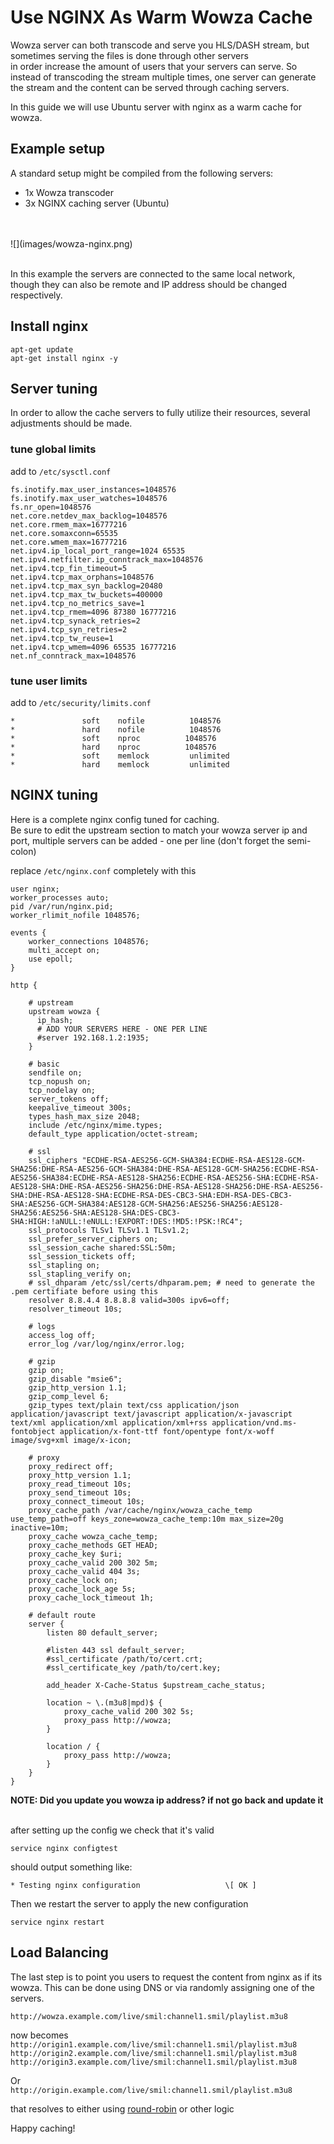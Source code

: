 # Use NGINX As Warm Wowza Cache

Wowza server can both transcode and serve you HLS/DASH stream,
but sometimes serving the files is done through other servers  
in order increase the amount of users that your servers can serve.
So instead of transcoding the stream multiple times, one server can generate the stream and the content can be served through caching servers.

In this guide we will use Ubuntu server with nginx as a warm cache for wowza.


## Example setup

A standard setup might be compiled from the following servers:

- 1x Wowza transcoder
- 3x NGINX caching server (Ubuntu)
<br>
<br>
![](images/wowza-nginx.png)
<br>
<br>

In this example the servers are connected to the same local network,
though they can also be remote and IP address should be changed respectively.

## Install nginx

```
apt-get update
apt-get install nginx -y
```

## Server tuning

In order to allow the cache servers to fully utilize their resources,
several adjustments should be made. 

### tune global limits

add to `/etc/sysctl.conf`
```
fs.inotify.max_user_instances=1048576
fs.inotify.max_user_watches=1048576
fs.nr_open=1048576
net.core.netdev_max_backlog=1048576
net.core.rmem_max=16777216
net.core.somaxconn=65535
net.core.wmem_max=16777216
net.ipv4.ip_local_port_range=1024 65535
net.ipv4.netfilter.ip_conntrack_max=1048576
net.ipv4.tcp_fin_timeout=5
net.ipv4.tcp_max_orphans=1048576
net.ipv4.tcp_max_syn_backlog=20480
net.ipv4.tcp_max_tw_buckets=400000
net.ipv4.tcp_no_metrics_save=1
net.ipv4.tcp_rmem=4096 87380 16777216
net.ipv4.tcp_synack_retries=2
net.ipv4.tcp_syn_retries=2
net.ipv4.tcp_tw_reuse=1
net.ipv4.tcp_wmem=4096 65535 16777216
net.nf_conntrack_max=1048576
```

### tune user limits

add to `/etc/security/limits.conf`
```
*               soft    nofile          1048576
*               hard    nofile          1048576
*               soft    nproc          1048576
*               hard    nproc          1048576
*               soft    memlock         unlimited
*               hard    memlock         unlimited
```

## NGINX tuning

Here is a complete nginx config tuned for caching.  
Be sure to edit the upstream section to match your wowza server ip and port,
multiple servers can be added - one per line (don't forget the semi-colon)

replace `/etc/nginx.conf` completely with this
```
user nginx;
worker_processes auto;
pid /var/run/nginx.pid;
worker_rlimit_nofile 1048576;

events {
    worker_connections 1048576;
    multi_accept on;
    use epoll;
}

http {

    # upstream
    upstream wowza {
      ip_hash;
      # ADD YOUR SERVERS HERE - ONE PER LINE
      #server 192.168.1.2:1935;
    }

    # basic
    sendfile on;
    tcp_nopush on;
    tcp_nodelay on;
    server_tokens off;
    keepalive_timeout 300s;
    types_hash_max_size 2048;
    include /etc/nginx/mime.types;
    default_type application/octet-stream;

    # ssl
    ssl_ciphers "ECDHE-RSA-AES256-GCM-SHA384:ECDHE-RSA-AES128-GCM-SHA256:DHE-RSA-AES256-GCM-SHA384:DHE-RSA-AES128-GCM-SHA256:ECDHE-RSA-AES256-SHA384:ECDHE-RSA-AES128-SHA256:ECDHE-RSA-AES256-SHA:ECDHE-RSA-AES128-SHA:DHE-RSA-AES256-SHA256:DHE-RSA-AES128-SHA256:DHE-RSA-AES256-SHA:DHE-RSA-AES128-SHA:ECDHE-RSA-DES-CBC3-SHA:EDH-RSA-DES-CBC3-SHA:AES256-GCM-SHA384:AES128-GCM-SHA256:AES256-SHA256:AES128-SHA256:AES256-SHA:AES128-SHA:DES-CBC3-SHA:HIGH:!aNULL:!eNULL:!EXPORT:!DES:!MD5:!PSK:!RC4";
    ssl_protocols TLSv1 TLSv1.1 TLSv1.2;
    ssl_prefer_server_ciphers on;
    ssl_session_cache shared:SSL:50m;
    ssl_session_tickets off;
    ssl_stapling on;
    ssl_stapling_verify on;
    # ssl_dhparam /etc/ssl/certs/dhparam.pem; # need to generate the .pem certifiate before using this
    resolver 8.8.4.4 8.8.8.8 valid=300s ipv6=off;
    resolver_timeout 10s;

    # logs
    access_log off;
    error_log /var/log/nginx/error.log;

    # gzip
    gzip on;
    gzip_disable "msie6";
    gzip_http_version 1.1;
    gzip_comp_level 6;
    gzip_types text/plain text/css application/json application/javascript text/javascript application/x-javascript text/xml application/xml application/xml+rss application/vnd.ms-fontobject application/x-font-ttf font/opentype font/x-woff image/svg+xml image/x-icon;

    # proxy
    proxy_redirect off;
    proxy_http_version 1.1;
    proxy_read_timeout 10s;
    proxy_send_timeout 10s;
    proxy_connect_timeout 10s;
    proxy_cache_path /var/cache/nginx/wowza_cache_temp use_temp_path=off keys_zone=wowza_cache_temp:10m max_size=20g inactive=10m;
    proxy_cache wowza_cache_temp;
    proxy_cache_methods GET HEAD;
    proxy_cache_key $uri;
    proxy_cache_valid 200 302 5m;
    proxy_cache_valid 404 3s;
    proxy_cache_lock on;
    proxy_cache_lock_age 5s;
    proxy_cache_lock_timeout 1h;

    # default route
    server {
        listen 80 default_server;

        #listen 443 ssl default_server;
        #ssl_certificate /path/to/cert.crt;
        #ssl_certificate_key /path/to/cert.key;

        add_header X-Cache-Status $upstream_cache_status;

        location ~ \.(m3u8|mpd)$ {
            proxy_cache_valid 200 302 5s;
            proxy_pass http://wowza;
        }

        location / {
            proxy_pass http://wowza;
        }
    }
}
```

**NOTE: Did you update you wowza ip address? if not go back and update it**
<br>
<br>

after setting up the config we check that it's valid
```
service nginx configtest
```
should output something like:
```
* Testing nginx configuration                   \[ OK ]
```


Then we restart the server to apply the new configuration 
```
service nginx restart
```

## Load Balancing

The last step is to point you users to request the content from nginx as if its wowza.
This can be done using DNS or via randomly assigning one of the servers.

`http://wowza.example.com/live/smil:channel1.smil/playlist.m3u8`

now becomes  
`http://origin1.example.com/live/smil:channel1.smil/playlist.m3u8`
`http://origin2.example.com/live/smil:channel1.smil/playlist.m3u8`
`http://origin3.example.com/live/smil:channel1.smil/playlist.m3u8`

Or  
`http://origin.example.com/live/smil:channel1.smil/playlist.m3u8`

that resolves to either using [round-robin](https://en.wikipedia.org/wiki/Round-robin_DNS) or other logic

Happy caching!

